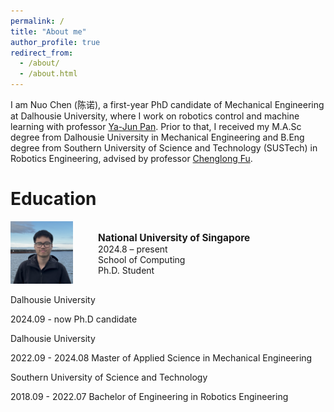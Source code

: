 ```yaml
---
permalink: /
title: "About me"
author_profile: true
redirect_from: 
  - /about/
  - /about.html
---
```


I am Nuo Chen (陈诺), a first-year PhD candidate of Mechanical Engineering at Dalhousie University, where I work on robotics control and machine learning with professor [Ya-Jun Pan](http://acm.me.dal.ca/). Prior to that, I received my M.A.Sc degree from Dalhousie University in Mechanical Engineering and B.Eng degree from Southern University of Science and Technology (SUSTech) in Robotics Engineering, advised by professor [Chenglong Fu](https://www.sustech.edu.cn/en/faculties/fuchenglong.html).

# Education
<div style="width:100%; max-width:700px; display:table;">
  <div style="display:table-cell; vertical-align:middle; width:120px;">
    <img src="/images/me.png" alt="NUS Logo" style="max-width:100px;">
  </div>
  <div style="display:table-cell; vertical-align:middle; padding-left:20px;">
    <div style="font-weight: bold; font-size: 1.1em;">National University of Singapore</div>
    <div>2024.8 – present</div>
    <div>School of Computing</div>
    <div>Ph.D. Student</div>
  </div>
</div>



Dalhousie University

2024.09 - now
Ph.D candidate

Dalhousie University

2022.09 - 2024.08
Master of Applied Science in Mechanical Engineering

Southern University of Science and Technology

2018.09 - 2022.07
Bachelor of Engineering in Robotics Engineering
